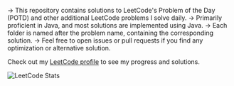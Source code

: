 -> This repository contains solutions to LeetCode's Problem of the Day (POTD) and other additional LeetCode problems I solve daily.
-> Primarily proficient in Java, and most solutions are implemented using Java.
-> Each folder is named after the problem name, containing the corresponding solution.
-> Feel free to open issues or pull requests if you find any optimization or alternative solution.

Check out my [LeetCode profile](https://leetcode.com/AyushiiVarshney) to see my progress and solutions.

![LeetCode Stats](https://leetcode-stats.vercel.app/?username=AyushiiVarshney)
